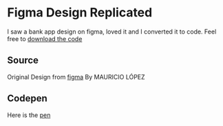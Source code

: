 # Figma Design Replicated

I saw a bank app design on figma, loved it and I converted it to code. Feel free to [download the code](https://github.com/EmekaOrji/cardo--figma/archive/refs/heads/master.zip)

## Source
Original Design from [figma](https://www.figma.com/community/file/1060649752224426422)
By MAURICIO LÓPEZ

## Codepen
Here is the [pen](https://codepen.io/emekaorji/pen/MWEBWeP)
